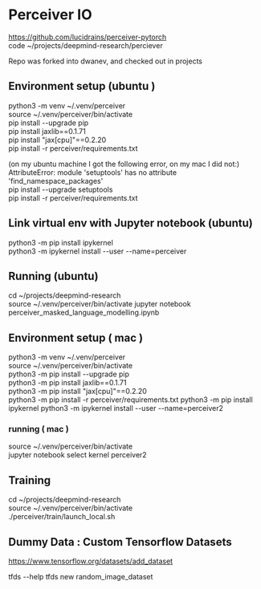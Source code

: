 

# Perceiver IO

https://github.com/lucidrains/perceiver-pytorch  
code ~/projects/deepmind-research/perciever  

Repo was forked into dwanev, and checked out in projects


## Environment setup (ubuntu )

python3 -m venv ~/.venv/perceiver  
source ~/.venv/perceiver/bin/activate  
pip install --upgrade pip  
pip install jaxlib==0.1.71  
pip install "jax[cpu]"==0.2.20  
pip install -r perceiver/requirements.txt 

(on my ubuntu machine I got the following error, on my mac I did not:) 
AttributeError: module 'setuptools' has no attribute 'find_namespace_packages'  
pip install --upgrade setuptools    
pip install -r perceiver/requirements.txt  


## Link virtual env with Jupyter notebook (ubuntu)

python3 -m pip install ipykernel  
python3 -m ipykernel install --user --name=perceiver  

## Running (ubuntu)

cd ~/projects/deepmind-research  
source ~/.venv/perceiver/bin/activate
jupyter notebook
perceiver_masked_language_modelling.ipynb



## Environment setup ( mac )
python3 -m venv ~/.venv/perceiver  
source ~/.venv/perceiver/bin/activate  
python3 -m pip install --upgrade pip  
python3 -m pip install jaxlib==0.1.71  
python3 -m pip install "jax[cpu]"==0.2.20  
python3 -m pip install -r perceiver/requirements.txt 
python3 -m pip install ipykernel
python3 -m ipykernel install --user --name=perceiver2  

### running ( mac )

source ~/.venv/perceiver/bin/activate  
jupyter notebook
select kernel perceiver2




## Training 

cd ~/projects/deepmind-research  
source ~/.venv/perceiver/bin/activate  
./perceiver/train/launch_local.sh

## Dummy Data : Custom Tensorflow Datasets

https://www.tensorflow.org/datasets/add_dataset

tfds --help
tfds new random_image_dataset
